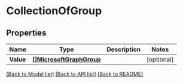 # CollectionOfGroup

## Properties

Name | Type | Description | Notes
------------ | ------------- | ------------- | -------------
**Value** | [**[]MicrosoftGraphGroup**](microsoft.graph.group.md) |  | [optional] 

[[Back to Model list]](../README.md#documentation-for-models) [[Back to API list]](../README.md#documentation-for-api-endpoints) [[Back to README]](../README.md)



